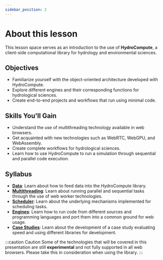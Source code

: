 ```yaml
---
sidebar_position: 2
---
```


# About this lesson

This lesson space serves as an introduction to the use of **HydroCompute**, a client-side computational library for hydrology and environmental sciences.

## Objectives

- Familiarize yourself with the object-oriented architecture developed with HydroCompute.
- Explore different engines and their corresponding functions for hydrological sciences.
- Create end-to-end projects and workflows that run using minimal code.


## Skills You'll Gain

- Understand the use of multithreading technology available in web browsers.
- Get acquainted with new technologies such as WebRTC, WebGPU, and WebAssembly.
- Create complete workflows for hydrological sciences.
- Learn how to use HydroCompute to run a simulation through sequential and parallel code execution.


## Syllabus

- **[Data](../docs/tutorial/data.md)**: Learn about how to feed data into the HydroCompute library.
- **[Multithreading](../docs/tutorial/multithread)**: Learn about running parallel and sequential tasks through the use of web worker technologies.
- **[Scheduler](../docs/tutorial/scheduler)**: Learn about the underlying mechanisms implemented for scheduling tasks.
- **[Engines](../docs/tutorial/engines)**: Learn how to run code from different sources and programming languages and port them into a common ground for web usage.
- **[Case Studies](../docs/tutorial/_category_.json)**: Learn about the development of a case study evaluating speed and using different libraries for development.

:::caution Caution
Some of the technologies that will be covered in this presentation are still **experimental** and not fully supported in all web browsers. Please take this in consideration when using the library.
:::